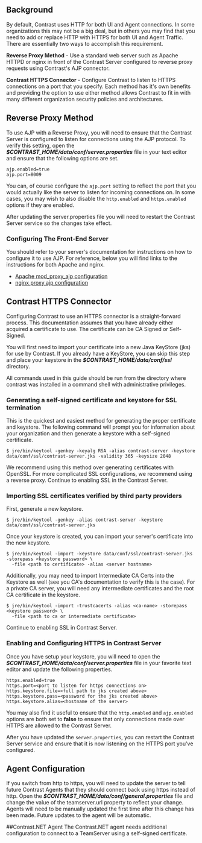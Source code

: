 <!--
title: "Configuring TeamServer for HTTPS"
description: "Guidelines for configure HTTPS for TeamServer"
tags: "configuration SSL EOP administration proxy"
-->

## Background
By default, Contrast uses HTTP for both UI and Agent connections. In some organizations this may not be a big deal, but in others you may find that you need to add or replace HTTP with HTTPS for both UI and Agent Traffic. There are essentially two ways to accomplish this requirement.

**Reverse Proxy Method** - Use a standard web server such as Apache HTTPD or nginx in front of the Contrast Server configured to reverse proxy requests using Contrast's AJP connector. 

**Contrast HTTPS Connector** - Configure Contrast to listen to HTTPS connections on a port that you specify.
Each method has it's own benefits and providing the option to use either method allows Contrast to fit in with many different organization security policies and architectures. 

## Reverse Proxy Method
To use AJP with a Reverse Proxy, you will need to ensure that the Contrast Server is configured to listen for connections using the AJP protocol. To verify this setting, open the ***$CONTRAST_HOME/data/conf/server.properties*** file in your text editor and ensure that the following options are set.
````
ajp.enabled=true
ajp.port=8009
````
You can, of course configure the ```ajp.port``` setting to reflect the port that you would actually like the server to listen for incoming connections on. In some cases, you may wish to also disable the ```http.enabled``` and ```https.enabled``` options if they are enabled.

After updating the server.properties file you will need to restart the Contrast Server service so the changes take effect. 

### Configuring The Front-End Server
You should refer to your server's documentation for instructions on how to configure it to use AJP. For reference, below you will find links to the instructions for both Apache and nginx. 

* [Apache mod_proxy_ajp configuration](http://httpd.apache.org/docs/2.2/mod/mod_proxy_ajp.html)
* [nginx proxy ajp configuration](http://webapp.org.ua/sysadmin/setting-up-nginx-ssl-reverse-proxy-for-tomcat/)

## Contrast HTTPS Connector
Configuring Contrast to use an HTTPS connector is a straight-forward process. This documentation assumes that you have already either acquired a certificate to use. The certificate can be CA Signed or Self-Signed. 

You will first need to import your certificate into a new Java KeyStore (jks) for use by Contrast. If you already have a KeyStore, you can skip this step and place your keystore in the ***$CONTRAST_HOME/data/conf/ssl*** directory.

All commands used in this guide should be run from the directory where contrast was installed in a command shell with administrative privileges.

### Generating a self-signed certificate and keystore for SSL termination 
This is the quickest and easiest method for generating the proper certificate and keystore. The following command will prompt you for information about your organization and then generate a keystore with a self-signed certificate. 

````
$ jre/bin/keytool -genkey -keyalg RSA -alias contrast-server -keystore data/conf/ssl/contrast-server.jks -validity 365 -keysize 2048
````

We recommend using this method over generating certificates with OpenSSL. For more complicated SSL configurations, we recommend using a reverse proxy.  Continue to enabling SSL in the Contrast Server. 

### Importing SSL certificates verified by third party providers
First, generate a new keystore.
````
$ jre/bin/keytool -genkey -alias contrast-server -keystore data/conf/ssl/contrast-server.jks
````
Once your keystore is created, you can import your server's certificate into the new keystore.
````
$ jre/bin/keytool -import -keystore data/conf/ssl/contrast-server.jks -storepass <keystore password> \
  -file <path to certificate> -alias <server hostname>
````
Additionally, you may need to import Intermediate CA Certs into the Keystore as well (see you CA's documentation to verify this is the case). For a private CA server, you will need any intermediate certificates and the root CA certificate in the keystore.
````
$ jre/bin/keytool -import -trustcacerts -alias <ca-name> -storepass <keystore password> \
  -file <path to ca or intermediate certificate>
````
Continue to enabling SSL in Contrast Server. 

### Enabling and Configuring HTTPS in Contrast Server
Once you have setup your keystore, you will need to open the ***$CONTRAST_HOME/data/conf/server.properties*** file in your favorite text editor and update the following properties.

````
https.enabled=true
https.port=<port to listen for https connections on>
https.keystore.file=<full path to jks created above>
https.keystore.pass=<password for the jks created above>
https.keystore.alias=<hostname of the server>
````

You may also find it useful to ensure that the ```http.enabled``` and ```ajp.enabled``` options are both set to **false** to ensure that only connections made over HTTPS are allowed to the Contrast Server.

After you have updated the ```server.properties```, you can restart the Contrast Server service and ensure that it is now listening on the HTTPS port you've configured.

## Agent Configuration
If you switch from http to https, you will need to update the server to tell future Contrast Agents that they should connect back using https instead of http.
Open the ***$CONTRAST_HOME/data/conf/general.properties*** file and change the value of the teamserver.url property to reflect your change. Agents will need to be manually updated the first time after this change has been made. Future updates to the agent will be automatic.

##Contrast.NET Agent
The Contrast.NET agent needs additional configuration to connect to a TeamServer using a self-signed certificate.

